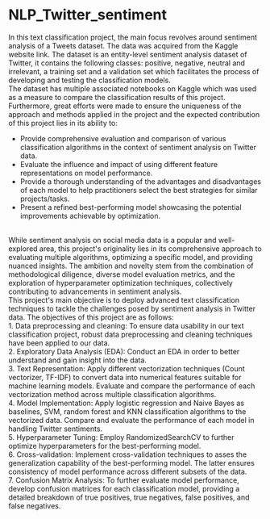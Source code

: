 # NLP_Twitter_sentiment
In this text classification project, the main focus revolves around sentiment analysis of a Tweets dataset. The
data was acquired from the Kaggle website link. The dataset is an entity-level sentiment analysis dataset of
Twitter, it contains the following classes: positive, negative, neutral and irrelevant, a training set and a
validation set which facilitates the process of developing and testing the classification models. <br/>
The dataset has multiple associated notebooks on Kaggle which was used as a measure to compare the
classification results of this project. Furthermore, great efforts were made to ensure the uniqueness of the
approach and methods applied in the project and the expected contribution of this project lies in its ability
to:
- Provide comprehensive evaluation and comparison of various classification algorithms in the context of
sentiment analysis on Twitter data.
- Evaluate the influence and impact of using different feature representations on model performance.
- Provide a thorough understanding of the advantages and disadvantages of each model to help
practitioners select the best strategies for similar projects/tasks.
- Present a refined best-performing model showcasing the potential improvements achievable by
optimization.
<br/>
While sentiment analysis on social media data is a popular and well-explored area, this project's originality
lies in its comprehensive approach to evaluating multiple algorithms, optimizing a specific model, and
providing nuanced insights. The ambition and novelty stem from the combination of methodological
diligence, diverse model evaluation metrics, and the exploration of hyperparameter optimization techniques,
collectively contributing to advancements in sentiment analysis.<br/>
This project's main objective is to deploy advanced text classification techniques to tackle the challenges
posed by sentiment analysis in Twitter data. The objectives of this project are as follows: <br/>
1. Data preprocessing and cleaning: To ensure data usability in our text classification project, robust
data preprocessing and cleaning techniques have been applied to our data.<br/>
2. Exploratory Data Analysis (EDA): Conduct an EDA in order to better understand and gain insight into
the data.<br/>
3. Text Representation: Apply different vectorization techniques (Count vectorizer, TF-IDF) to convert
data into numerical features suitable for machine learning models. Evaluate and compare the
performance of each vectorization method across multiple classification algorithms.<br/>
4. Model Implementation: Apply logistic regression and Naive Bayes as baselines, SVM, random forest
and KNN classification algorithms to the vectorized data. Compare and evaluate the performance of
each model in handling Twitter sentiments.<br/>
5. Hyperparameter Tuning: Employ RandomizedSearchCV to further optimize hyperparameters for the
best-performing model.<br/>
6. Cross-validation: Implement cross-validation techniques to asses the generalization capability of the
best-performing model. The latter ensures consistency of model performance across different subsets
of the data.<br/>
7. Confusion Matrix Analysis: To further evaluate model performance, develop confusion matrices for
each classification model, providing a detailed breakdown of true positives, true negatives, false
positives, and false negatives.<br/>
